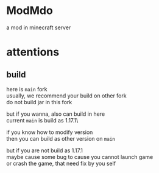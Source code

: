 # ModMdo
a mod in minecraft server

# attentions
## build
here is ``` main ``` fork\
usually, we recommend your build on other fork\
do not build jar in this fork

but if you wanna, also can build in here\
current ``` main ``` is build as 1.17.1\

if you know how to modify version\
then you can build as other version on ``` main ```

but if you are not build as 1.17.1\
maybe cause some bug to cause you cannot launch game\
or crash the game, that need fix by you self
